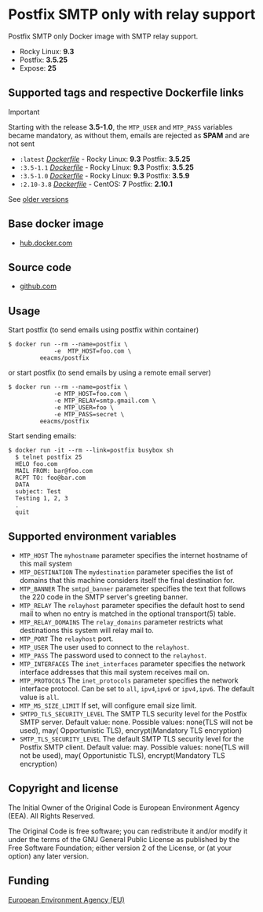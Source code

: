 # Postfix SMTP only with relay support

Postfix SMTP only Docker image with SMTP relay support.

 - Rocky Linux: **9.3**
 - Postfix: **3.5.25**
 - Expose: **25**

## Supported tags and respective Dockerfile links

> [!IMPORTANT]
> Starting with the release **3.5-1.0**, the `MTP_USER` and `MTP_PASS` variables became mandatory, as without them, emails are rejected as **SPAM** and are not sent

   
  - `:latest` [*Dockerfile*](https://github.com/eea/eea.docker.postfix/blob/master/Dockerfile) - Rocky Linux: **9.3** Postfix: **3.5.25**
  - `:3.5-1.1` [*Dockerfile*](https://github.com/eea/eea.docker.postfix/blob/master/Dockerfile) - Rocky Linux: **9.3** Postfix: **3.5.25**
  - `:3.5-1.0` [*Dockerfile*](https://github.com/eea/eea.docker.postfix/blob/master/Dockerfile) - Rocky Linux: **9.3** Postfix: **3.5.9**
  - `:2.10-3.8` [*Dockerfile*](https://github.com/eea/eea.docker.postfix/blob/2.10-3.8/Dockerfile) - CentOS: **7** Postfix: **2.10.1**

See [older versions](https://github.com/eea/eea.docker.postfix/releases)


## Base docker image

 - [hub.docker.com](https://hub.docker.com/r/eeacms/postfix)


## Source code

  - [github.com](http://github.com/eea/eea.docker.postfix)


## Usage

Start postfix (to send emails using postfix within container)

    $ docker run --rm --name=postfix \
                 -e  MTP_HOST=foo.com \
             eeacms/postfix

or start postfix (to send emails by using a remote email server)

    $ docker run --rm --name=postfix \
                 -e MTP_HOST=foo.com \
                 -e MTP_RELAY=smtp.gmail.com \
                 -e MTP_USER=foo \
                 -e MTP_PASS=secret \
             eeacms/postfix

Start sending emails:

    $ docker run -it --rm --link=postfix busybox sh
      $ telnet postfix 25
      HELO foo.com
      MAIL FROM: bar@foo.com
      RCPT TO: foo@bar.com
      DATA
      subject: Test
      Testing 1, 2, 3
      .
      quit


## Supported environment variables

* `MTP_HOST` The `myhostname` parameter specifies the internet hostname of this mail system
* `MTP_DESTINATION` The `mydestination` parameter specifies the list of domains that this machine considers itself the final destination for.
* `MTP_BANNER` The `smtpd_banner` parameter specifies the text that follows the 220 code in the SMTP server's greeting banner.
* `MTP_RELAY` The `relayhost` parameter specifies the default host to send mail to when no entry is matched in the optional transport(5) table.
* `MTP_RELAY_DOMAINS` The `relay_domains` parameter restricts what destinations this system will relay mail to.
* `MTP_PORT` The `relayhost` port.
* `MTP_USER` The user used to connect to the `relayhost`.
* `MTP_PASS` The password used to connect to the `relayhost`.
* `MTP_INTERFACES` The `inet_interfaces` parameter specifies the network interface addresses that this mail system receives mail on.
* `MTP_PROTOCOLS` The `inet_protocols` parameter specifies the network interface protocol. Can be set to `all`, `ipv4`,`ipv6` or `ipv4,ipv6`. The default value is `all`.
* `MTP_MS_SIZE_LIMIT` If set, will configure email size limit.
* `SMTPD_TLS_SECURITY_LEVEL` The SMTP TLS security level for the Postfix SMTP server. Default value: none. Possible values: none(TLS will not be used), may( Opportunistic TLS), encrypt(Mandatory TLS encryption)
* `SMTP_TLS_SECURITY_LEVEL` The default SMTP TLS security level for the Postfix SMTP client. Default value: may. Possible values: none(TLS will not be used), may( Opportunistic TLS), encrypt(Mandatory TLS encryption)


## Copyright and license

The Initial Owner of the Original Code is European Environment Agency (EEA).
All Rights Reserved.

The Original Code is free software;
you can redistribute it and/or modify it under the terms of the GNU
General Public License as published by the Free Software Foundation;
either version 2 of the License, or (at your option) any later
version.


## Funding

[European Environment Agency (EU)](http://eea.europa.eu)
